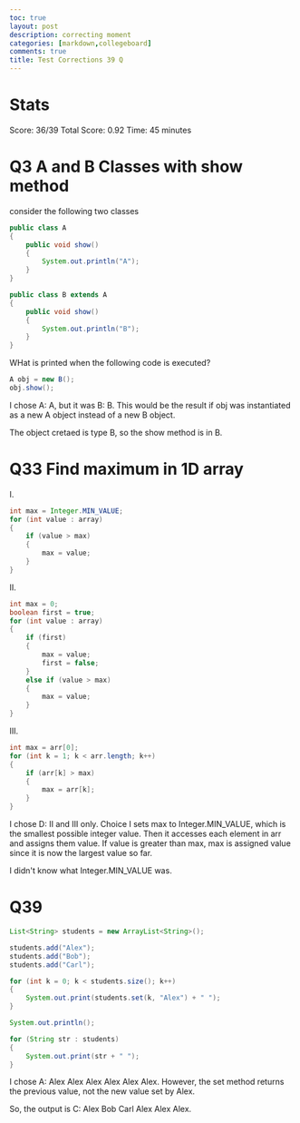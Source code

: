 ```yaml
---
toc: true
layout: post
description: correcting moment
categories: [markdown,collegeboard]
comments: true
title: Test Corrections 39 Q
---
```


# Stats
Score: 36/39
Total Score: 0.92
Time: 45 minutes

# Q3 A and B Classes with show method

consider the following two classes 
```java
public class A
{
    public void show()
    {
        System.out.println("A");
    }
}

public class B extends A
{
    public void show()
    {
        System.out.println("B");
    }
}
```

WHat is printed when the following code is executed?
```java
A obj = new B();
obj.show();
```

I chose A: A, but it was B: B. This would be the result if obj was instantiated as a new A object instead of a new B object.

The object cretaed is type B, so the show method is in B.

# Q33 Find maximum in 1D array
I. 
```java
int max = Integer.MIN_VALUE;
for (int value : array)
{
    if (value > max)
    {
        max = value;
    }
}
```

II.
```java
int max = 0;
boolean first = true;
for (int value : array)
{
    if (first)
    {
        max = value;
        first = false;
    }
    else if (value > max)
    {
        max = value;
    }
}
```

III.
```java
int max = arr[0];
for (int k = 1; k < arr.length; k++)
{
    if (arr[k] > max)
    {
        max = arr[k];
    }
}
```

I chose D: II and III only. Choice I sets max to Integer.MIN_VALUE, which is the smallest possible integer value. Then it accesses each element in arr and assigns them value. If value is greater than max, max is assigned value since it is now the largest value so far.

I didn't know what Integer.MIN_VALUE was.

# Q39

```java
List<String> students = new ArrayList<String>();

students.add("Alex");
students.add("Bob");
students.add("Carl");

for (int k = 0; k < students.size(); k++)
{
    System.out.print(students.set(k, "Alex") + " ");
}

System.out.println();

for (String str : students)
{
    System.out.print(str + " ");
}
```

I chose A: Alex Alex Alex 
Alex Alex Alex. However, the set method returns the previous value, not the new value set by Alex. 

So, the output is C: Alex Bob Carl Alex Alex Alex.